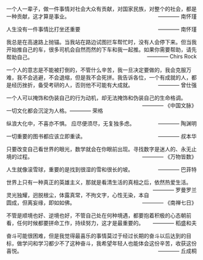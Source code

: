 一个人一辈子，做一件事情对社会大众有贡献，对国家民族，对整个的社会，都是一种贡献，这才算是事业。 <span style="float: right;">———— 南怀瑾</span>

人生没有一件事情比打坐还重要 <span style="float: right;">———— 南怀瑾</span>

我总是在高速路上抛锚。当我站在路边试图拦车帮忙时，没有人会停下来。但当我开始推自己的车，很多司机会自然而然的下车和我一起推。如果你需要帮助，请先帮助自己。<span style="float: right;">———— Chirs Rock</span>

一个人的意志是不能被打倒的，不管什么辛苦，我一旦决定要做的，我会克服万难，我不会逃避，不会退缩，但是我不会死拼。我告诉各位，一个有成就的人，都是经历挫折，备受考研的人，否则他不可能有大成就。<span style="float: right;">———— 曾仕强</span>

一个人可以掩饰和伪装自己的行为动机，却无法掩饰和伪装自己的生命格调。<span style="float: right;">———— 《中国文脉》</span><br>
 
一切文化都会沉淀为人格。<span class="right-align">———— 荣格</span>

纵浪大化中，不喜亦不惧。
应尽便须尽，无复独多虑。<span style="float: right;">———— 陶渊明</span>

一切重要的图书都应该立即重读。<span style="float: right;">———— 叔本华</span>

只要改变自己看世界的眼光，数学就会在你眼前出现。寻找数字是迷人的、永无止境的过程。<span style="float: right;">———— 《万物皆数》</span>

人生就像滚雪球，重要的是找到很湿的雪和很长的坡。<span style="float: right;">———— 巴菲特</span>

世界上只有一种真正的英雄主义，那就是看清生活的真相之后，依然热爱生活。<span style="float: right;">———— 罗曼罗兰</span>

灵光独耀，迥脱根尘，体露真常，不拘文字，心性无染，本自圆成，但离妄缘，即如如佛。<span style="float: right;">———— 《南禅七日》</span>

不管是顺境也好、逆境也好，不管自己处在何种境遇，都要抱着积极的心态朝前看，任何时候都要拼命工作，持续努力，这才是最重要的。<span style="float: right;">———— 稻盛和夫</span>

奋斗可能很困难，但是我觉得最喜乐的事情莫过于经过长期的奋斗以后达到的目标，做学问和学习都少不了这种奋斗，我希望年轻人也能体会这份辛苦，收获这份喜悦。<span style="float: right;">———— 丘成桐</span>

